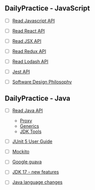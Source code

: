 ## DailyPractice - JavaScript

- [ ] [Read Javascript API](https://developer.mozilla.org/en-US/docs/Web/JavaScript/Guide/Regular_Expressions)
- [ ] [Read React API](https://reactjs.org/docs/react-api.html)
- [ ] [Read JSX API](https://reactjs.org/docs/jsx-in-depth.html)
- [ ] [Read Redux API](https://redux.js.org/api/api-reference)
- [ ] [Read Lodash API](https://lodash.com/docs/4.17.15#difference)
- [ ] [Jest API](https://jestjs.io/docs/api)
- [ ] [Software Design Philosophy](https://read.amazon.com/?asin=B07N1XLQ7D&language=en-US)


## DailyPractice - Java

- [ ] [Read Java API](https://docs.oracle.com/en/java/javase/17/)
  - [Proxy](https://docs.oracle.com/en/java/javase/17/docs/api/java.base/java/lang/reflect/Proxy.html)
  - [Generics](https://docs.oracle.com/javase/tutorial/extra/generics/index.html)
  - [JDK Tools](https://docs.oracle.com/en/java/javase/17/docs/specs/man/index.html)
- [ ] [JUnit 5 User Guide](https://junit.org/junit5/docs/current/user-guide/)
- [ ] [Mockito](https://javadoc.io/doc/org.mockito/mockito-core/latest/org/mockito/Mockito.html)
- [ ] [Google guava](https://github.com/google/guava/wiki)
- [ ] [JDK 17 - new features](https://www.oracle.com/java/technologies/javase/17all-relnotes.html)
- [ ] [Java language changes](https://docs.oracle.com/en/java/javase/17/language/java-language-changes.html)

